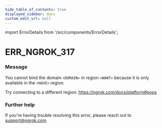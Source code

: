 ```yaml
---
hide_table_of_contents: true
displayed_sidebar: docs
custom_edit_url: null
---
```


import ErrorDetails from '/src/components/ErrorDetails';

# ERR_NGROK_317

### Message
You cannot bind the domain `<DOMAIN>` in region
`<WANT>` because it is only available in the `<HAVE>` region.

Try connecting to a different region: https://ngrok.com/docs/platform#pops

### Further help
If you're having trouble resolving this error, please reach out to [support@ngrok.com](mailto:support@ngrok.com?subject=Help%20with%20ERR_NGROK_317)

<ErrorDetails error='err_ngrok_317' />

